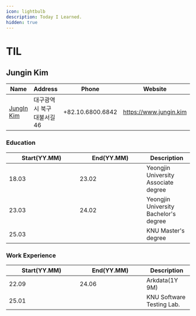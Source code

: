 ```yaml
---
icon: lightbulb
description: Today I Learned.
hidden: true
---
```


# TIL

## Jungin Kim

<table data-full-width="false"><thead><tr><th data-type="users" data-multiple>Name</th><th>Address</th><th>Phone</th><th data-type="content-ref">Website</th><th data-hidden data-type="files"></th></tr></thead><tbody><tr><td><a href="https://app.gitbook.com/u/mkfF8qKO2UWp0jnRWGd3XuLklBF3">JungIn Kim</a></td><td>대구광역시 북구 대불서길 46</td><td>+82.10.6800.6842</td><td><a href="https://www.jungin.kim">https://www.jungin.kim</a></td><td><a href=".gitbook/assets/KakaoTalk_20250106_140909887.jpg">KakaoTalk_20250106_140909887.jpg</a></td></tr></tbody></table>

### Education

<table><thead><tr><th width="178">Start(YY.MM)</th><th width="167">End(YY.MM)</th><th>Description</th></tr></thead><tbody><tr><td>18.03</td><td>23.02</td><td>Yeongjin University Associate degree</td></tr><tr><td>23.03</td><td>24.02</td><td>Yeongjin University Bachelor's degree </td></tr><tr><td>25.03</td><td></td><td>KNU Master's degree</td></tr></tbody></table>

### Work Experience

<table><thead><tr><th width="178">Start(YY.MM)</th><th width="167">End(YY.MM)</th><th>Description</th></tr></thead><tbody><tr><td>22.09</td><td>24.06</td><td>Arkdata(1Y 9M)</td></tr><tr><td>25.01</td><td></td><td>KNU Software Testing Lab.</td></tr></tbody></table>
